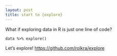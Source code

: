 ```yaml
---
layout: post
title: start to {explore}
---
```


What if exploring data in R is just one line of code?

```data %>% explore()```

Let’s explore!
<https://github.com/rolkra/explore>
